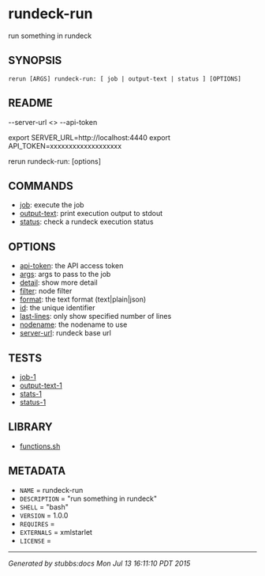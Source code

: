# rundeck-run

run something in rundeck

## SYNOPSIS

    rerun [ARGS] rundeck-run: [ job | output-text | status ] [OPTIONS]

## README


--server-url <>
--api-token

export SERVER_URL=http://localhost:4440
export API_TOKEN=xxxxxxxxxxxxxxxxxxx

rerun rundeck-run: <command> [options]

## COMMANDS

* [job](commands/job/index.html): execute the job
* [output-text](commands/output-text/index.html): print execution output to stdout
* [status](commands/status/index.html): check a rundeck execution status

## OPTIONS

* [api-token](options/api-token/index.html): the API access token
* [args](options/args/index.html): args to pass to the job
* [detail](options/detail/index.html): show more detail
* [filter](options/filter/index.html): node filter
* [format](options/format/index.html): the text format (text|plain|json)
* [id](options/id/index.html): the unique identifier
* [last-lines](options/last-lines/index.html): only show specified number of lines
* [nodename](options/nodename/index.html): the nodename to use
* [server-url](options/server-url/index.html): rundeck base url

## TESTS

* [job-1](tests/job-1.html)
* [output-text-1](tests/output-text-1.html)
* [stats-1](tests/stats-1.html)
* [status-1](tests/status-1.html)

## LIBRARY

* [functions.sh](lib/functions.html)

## METADATA

* `NAME` = rundeck-run
* `DESCRIPTION` = "run something in rundeck"
* `SHELL` = "bash"
* `VERSION` = 1.0.0
* `REQUIRES` = 
* `EXTERNALS` = xmlstarlet
* `LICENSE` = 

----

*Generated by stubbs:docs Mon Jul 13 16:11:10 PDT 2015*
